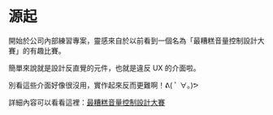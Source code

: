 # 源起

開始於公司內部練習專案，靈感來自於以前看到一個名為「最糟糕音量控制設計大賽」的有趣比賽。

簡單來說就是設計反直覺的元件，也就是違反 UX 的介面啦。

別看這些介面好像很沒用，實作起來反而更難啊！ᕕ( ﾟ ∀。)ᕗ

詳細內容可以看看這裡：[最糟糕音量控制設計大賽](https://www.inside.com.tw/article/9591-reddit-volume-slider)
